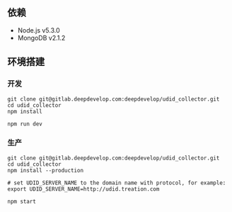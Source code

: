 ## 依赖
* Node.js v5.3.0
* MongoDB v2.1.2

## 环境搭建
### 开发
```
git clone git@gitlab.deepdevelop.com:deepdevelop/udid_collector.git
cd udid_collector
npm install
```

```
npm run dev
```

### 生产
```
git clone git@gitlab.deepdevelop.com:deepdevelop/udid_collector.git
cd udid_collector
npm install --production
```

```
# set UDID_SERVER_NAME to the domain name with protocol, for example:
export UDID_SERVER_NAME=http://udid.treation.com

npm start
```